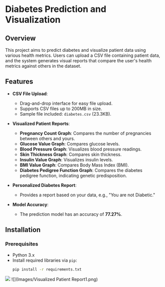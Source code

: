 # Diabetes Prediction and Visualization

## Overview

This project aims to predict diabetes and visualize patient data using various health metrics. Users can upload a CSV file containing patient data, and the system generates visual reports that compare the user's health metrics against others in the dataset.

## Features

- **CSV File Upload**: 
  - Drag-and-drop interface for easy file upload.
  - Supports CSV files up to 200MB in size.
  - Sample file included: `diabetes.csv` (23.3KB).
  
- **Visualized Patient Reports**:
  - **Pregnancy Count Graph**: Compares the number of pregnancies between others and yours.
  - **Glucose Value Graph**: Compares glucose levels.
  - **Blood Pressure Graph**: Visualizes blood pressure readings.
  - **Skin Thickness Graph**: Compares skin thickness.
  - **Insulin Value Graph**: Visualizes insulin levels.
  - **BMI Value Graph**: Compares Body Mass Index (BMI).
  - **Diabetes Pedigree Function Graph**: Compares the diabetes pedigree function, indicating genetic predisposition.

- **Personalized Diabetes Report**: 
  - Provides a report based on your data, e.g., "You are not Diabetic."
  
- **Model Accuracy**: 
  - The prediction model has an accuracy of **77.27%**.

## Installation

### Prerequisites
- Python 3.x
- Install required libraries via `pip`:
  ```bash
  pip install -r requirements.txt

![](Images/Front.png)
![](Images/Visualized Patient Report1.png)
